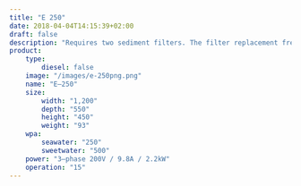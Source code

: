 ```yaml
---
title: "E 250"
date: 2018-04-04T14:15:39+02:00
draft: false
description: "Requires two sediment filters. The filter replacement frequency depends on the quality of original water. It normally requires replacing the filter every one to two months."
product:
    type:
        diesel: false
    image: "/images/e-250png.png"
    name: "E–250"
    size:
        width: "1,200"
        depth: "550"
        height: "450"
        weight: "93"
    wpa:
        seawater: "250"
        sweetwater: "500"
    power: "3–phase 200V / 9.8A / 2.2kW"
    operation: "15"
---
```

